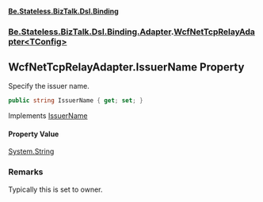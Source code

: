 #### [Be.Stateless.BizTalk.Dsl.Binding](README.md 'README')
### [Be.Stateless.BizTalk.Dsl.Binding.Adapter](Be.Stateless.BizTalk.Dsl.Binding.Adapter.md 'Be.Stateless.BizTalk.Dsl.Binding.Adapter').[WcfNetTcpRelayAdapter&lt;TConfig&gt;](WcfNetTcpRelayAdapter_TConfig_.md 'Be.Stateless.BizTalk.Dsl.Binding.Adapter.WcfNetTcpRelayAdapter<TConfig>')

## WcfNetTcpRelayAdapter<TConfig>.IssuerName Property

Specify the issuer name.

```csharp
public string IssuerName { get; set; }
```

Implements [IssuerName](IAdapterConfigAccessControlService.IssuerName.md 'Be.Stateless.BizTalk.Dsl.Binding.Adapter.IAdapterConfigAccessControlService.IssuerName')

#### Property Value
[System.String](https://docs.microsoft.com/en-us/dotnet/api/System.String 'System.String')

### Remarks
Typically this is set to owner.